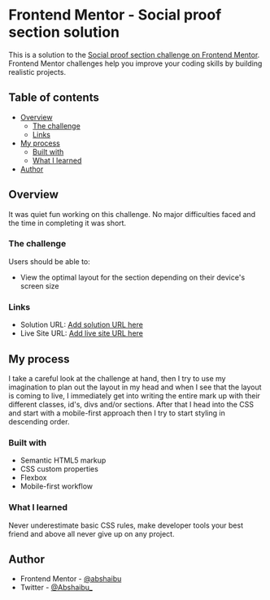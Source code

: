 # Frontend Mentor - Social proof section solution

This is a solution to the [Social proof section challenge on Frontend Mentor](https://www.frontendmentor.io/challenges/social-proof-section-6e0qTv_bA). Frontend Mentor challenges help you improve your coding skills by building realistic projects. 

## Table of contents

- [Overview](#overview)
  - [The challenge](#the-challenge)
  - [Links](#links)
- [My process](#my-process)
  - [Built with](#built-with)
  - [What I learned](#what-i-learned)
- [Author](#author)

## Overview

It was quiet fun working on this challenge. No major difficulties faced and the time in completing it was short.

### The challenge

Users should be able to:

- View the optimal layout for the section depending on their device's screen size

### Links

- Solution URL: [Add solution URL here](https://github.com/Abshaibu/Section-master)
- Live Site URL: [Add live site URL here](https://section-master.netlify.app)

## My process

I take a careful look at the challenge at hand, then I try to use my imagination to plan out the layout in my head and when I see that the layout is coming to live, I immediately get into writing the entire mark up with their different classes, id's, divs and/or sections. After that I head into the CSS and start with a mobile-first approach then I try to start styling in descending order.

### Built with

- Semantic HTML5 markup
- CSS custom properties
- Flexbox
- Mobile-first workflow

### What I learned

Never underestimate basic CSS rules, make developer tools your best friend and above all  never give up on any project.


## Author

- Frontend Mentor - [@abshaibu](https://www.frontendmentor.io/profile/abshaibu)
- Twitter - [@Abshaibu_](https://www.twitter.com/Abshaibu_)